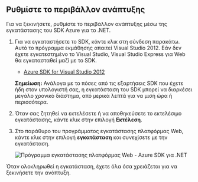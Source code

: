 <h2><a name="setupdevenv"></a>Ρυθμίστε το περιβάλλον ανάπτυξης</h2>

Για να ξεκινήσετε, ρυθμίστε το περιβάλλον ανάπτυξης μέσω της εγκατάστασης του SDK Azure για το .NET.

1. Για να εγκαταστήσετε το SDK, κάντε κλικ στη σύνδεση παρακάτω. Αυτό το πρόγραμμα εκμάθησης απαιτεί Visual Studio 2012. Εάν δεν έχετε εγκατεστημένο το Visual Studio, Visual Studio Express για Web θα εγκατασταθεί μαζί με το SDK.

    - [Azure SDK for Visual Studio 2012][]

    **Σημείωση:** Ανάλογα με το πόσες από τις εξαρτήσεις SDK που έχετε ήδη στον υπολογιστή σας, η εγκατάσταση του SDK μπορεί να διαρκέσει μεγάλο χρονικό διάστημα, από μερικά λεπτά για να μισή ώρα ή περισσότερα.

2. Όταν σας ζητηθεί να εκτελέσετε ή να αποθηκεύσετε το εκτελέσιμο εγκατάστασης, κάντε κλικ στην επιλογή **Εκτέλεση**.

3. Στο παράθυρο του προγράμματος εγκατάστασης πλατφόρμας Web, κάντε κλικ στην επιλογή **εγκατάσταση** και συνεχίσετε με την εγκατάσταση.

    ![Πρόγραμμα εγκατάστασης πλατφόρμας Web - Azure SDK για .NET][WebPIAzureSdk]

Όταν ολοκληρωθεί η εγκατάσταση, έχετε όλα όσα χρειάζεται για να ξεκινήσετε την ανάπτυξη.

[Azure SDK for Visual Studio 2012]: http://go.microsoft.com/fwlink/?LinkID=324323
[WebPIAzureSdk]: ./media/install-sdk-2012-only/WebPI46-2012.png
